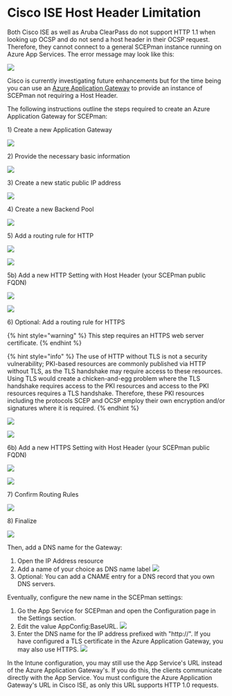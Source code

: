 # Cisco ISE Host Header Limitation

Both Cisco ISE as well as Aruba ClearPass do not support HTTP 1.1 when looking up OCSP and do not send a host header in their OCSP request. Therefore, they cannot connect to a general SCEPman instance running on Azure App Services. The error message may look like this:

![](../../.gitbook/assets/cisco-ocsp-error%20%282%29%20%284%29%20%284%29%20%284%29%20%284%29%20%284%29%20%282%29%20%281%29.jpg)

Cisco is currently investigating future enhancements but for the time being you can use an [Azure Application Gateway](https://azure.microsoft.com/en-us/services/application-gateway/) to provide an instance of SCEPman not requiring a Host Header.

The following instructions outline the steps required to create an Azure Application Gateway for SCEPman:

1\) Create a new Application Gateway

![](../../.gitbook/assets/screen-shot-2019-10-18-at-17.12.40%20%282%29%20%282%29%20%282%29%20%282%29%20%282%29%20%282%29%20%282%29%20%281%29.png)

2\) Provide the necessary basic information

![](../../.gitbook/assets/screen-shot-2019-10-18-at-17.13.55%20%282%29%20%282%29%20%282%29%20%282%29%20%282%29%20%282%29%20%282%29%20%282%29%20%282%29%20%282%29%20%281%29.png)

3\) Create a new static public IP address

![](../../.gitbook/assets/screen-shot-2019-10-18-at-17.14.19%20%282%29%20%284%29%20%285%29%20%285%29%20%285%29%20%282%29%20%281%29%20%282%29.png)

4\) Create a new Backend Pool

![](../../.gitbook/assets/screen-shot-2019-10-18-at-17.14.55%20%282%29%20%284%29%20%285%29%20%282%29%20%282%29.png)

5\) Add a routing rule for HTTP

![](../../.gitbook/assets/screen-shot-2019-10-18-at-17.15.36%20%282%29%20%282%29%20%282%29%20%282%29%20%282%29%20%282%29%20%282%29%20%282%29%20%282%29%20%282%29%20%282%29.png)

![](../../.gitbook/assets/screen-shot-2019-10-18-at-17.15.56%20%281%29%20%281%29%20%282%29%20%282%29%20%282%29%20%282%29%20%282%29%20%282%29%20%282%29%20%282%29%20%282%29.png)

5b\) Add a new HTTP Setting with Host Header \(your SCEPman public FQDN\)

![](../../.gitbook/assets/screen-shot-2019-10-18-at-17.16.21%20%281%29%20%281%29%20%282%29%20%284%29%20%283%29%20%281%29%20%283%29.png)

![](../../.gitbook/assets/screen-shot-2019-10-18-at-17.16.34%20%281%29%20%282%29%20%282%29%20%282%29%20%282%29%20%282%29%20%282%29%20%282%29%20%282%29.png)

6\) Optional: Add a routing rule for HTTPS

{% hint style="warning" %}
This step requires an HTTPS web server certificate.
{% endhint %}

{% hint style="info" %}
The use of HTTP without TLS is not a security vulnerability; PKI-based resources are commonly published via HTTP without TLS, as the TLS handshake may require access to these resources. Using TLS would create a chicken-and-egg problem where the TLS handshake requires access to the PKI resources and access to the PKI resources requires a TLS handshake. Therefore, these PKI resources including the protocols SCEP and OCSP employ their own encryption and/or signatures where it is required.
{% endhint %}

![](../../.gitbook/assets/screen-shot-2019-10-18-at-17.17.34%20%281%29%20%282%29%20%284%29%20%284%29%20%281%29%20%283%29.png)

![](../../.gitbook/assets/screen-shot-2019-10-18-at-17.17.44%20%282%29%20%284%29%20%283%29%20%282%29.png)

6b\) Add a new HTTPS Setting with Host Header \(your SCEPman public FQDN\)

![](../../.gitbook/assets/screen-shot-2019-10-18-at-17.18.37%20%281%29%20%282%29%20%284%29%20%285%29%20%282%29%20%281%29.png)

![](../../.gitbook/assets/screen-shot-2019-10-18-at-17.18.47%20%281%29%20%281%29%20%281%29%20%283%29%20%285%29%20%283%29.png)

7\) Confirm Routing Rules

![](../../.gitbook/assets/screen-shot-2019-10-18-at-17.18.56%20%282%29%20%282%29%20%282%29%20%282%29%20%282%29%20%282%29%20%281%29.png)

8\) Finalize

![](../../.gitbook/assets/screen-shot-2019-10-18-at-17.19.13%20%282%29%20%284%29%20%283%29%20%281%29%20%283%29.png)

Then, add a DNS name for the Gateway:

1. Open the IP Address resource
2. Add a name of your choice as DNS name label ![](../../.gitbook/assets/ip-address.png)
3. Optional: You can add a CNAME entry for a DNS record that you own DNS servers.

Eventually, configure the new name in the SCEPman settings:

1. Go the App Service for SCEPman and open the Configuration page in the Settings section.
2. Edit the value AppConfig:BaseURL. ![](../../.gitbook/assets/appconfig-baseurl.png)
3. Enter the DNS name for the IP address prefixed with "http://". If you have configured a TLS certificate in the Azure Application Gateway, you may also use HTTPS. ![](../../.gitbook/assets/appconfig-baseurl-gateway.png)

In the Intune configuration, you may still use the App Service's URL instead of the Azure Application Gateway's. If you do this, the clients communicate directly with the App Service. You must configure the Azure Application Gateway's URL in Cisco ISE, as only this URL supports HTTP 1.0 requests.

